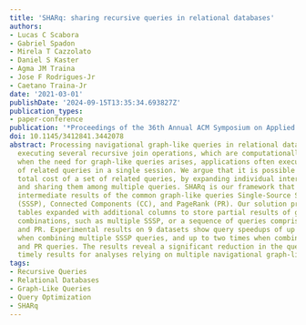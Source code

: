 ```yaml
---
title: 'SHARq: sharing recursive queries in relational databases'
authors:
- Lucas C Scabora
- Gabriel Spadon
- Mirela T Cazzolato
- Daniel S Kaster
- Agma JM Traina
- Jose F Rodrigues-Jr
- Caetano Traina-Jr
date: '2021-03-01'
publishDate: '2024-09-15T13:35:34.693827Z'
publication_types:
- paper-conference
publication: '*Proceedings of the 36th Annual ACM Symposium on Applied Computing*'
doi: 10.1145/3412841.3442078
abstract: Processing navigational graph-like queries in relational databases requires
  executing several recursive join operations, which are computationally costly. However,
  when the need for graph-like queries arises, applications often execute a sequence
  of related queries in a single session. We argue that it is possible to reduce the
  total cost of a set of related queries, by expanding individual intermediate results
  and sharing them among multiple queries. SHARq is our framework that enables sharing
  intermediate results of the common graph-like queries Single-Source Shortest Paths
  (SSSP), Connected Components (CC), and PageRank (PR). Our solution prepares result
  tables expanded with additional columns to store partial results of graph-like query
  combinations, such as multiple SSSP, or a sequence of queries comprising SSSP, CC,
  and PR. Experimental results on 9 datasets show query speedups of up to ten times
  when combining multiple SSSP queries, and up to two times when combining SSSP, CC,
  and PR queries. The results reveal a significant reduction in the query time, providing
  timely results for analyses relying on multiple navigational graph-like queries.
tags:
- Recursive Queries
- Relational Databases
- Graph-Like Queries
- Query Optimization
- SHARq
---
```

